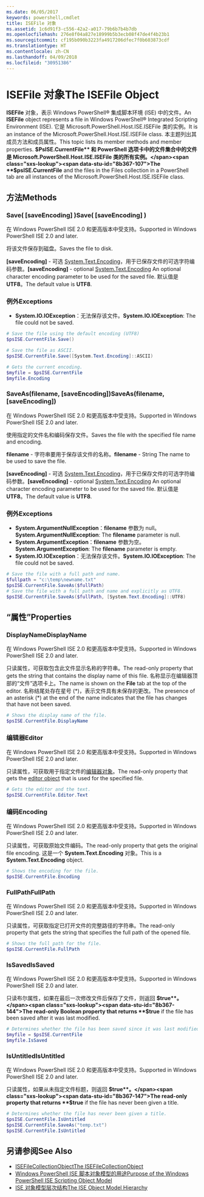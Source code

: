 ```yaml
---
ms.date: 06/05/2017
keywords: powershell,cmdlet
title: ISEFile 对象
ms.assetid: 1c6d91f3-c556-42a2-a017-79b6b7b4b7db
ms.openlocfilehash: 276e8f04a827e18999b5b3ecb08f47de4f4b23b1
ms.sourcegitcommit: cf195b090b3223fa4917206dfec7f0b603873cdf
ms.translationtype: HT
ms.contentlocale: zh-CN
ms.lasthandoff: 04/09/2018
ms.locfileid: "30951386"
---
```

# <a name="the-isefile-object"></a><span data-ttu-id="8b367-103">ISEFile 对象</span><span class="sxs-lookup"><span data-stu-id="8b367-103">The ISEFile Object</span></span>

<span data-ttu-id="8b367-104">**ISEFile** 对象，表示 Windows PowerShell® 集成脚本环境 (ISE) 中的文件。</span><span class="sxs-lookup"><span data-stu-id="8b367-104">An **ISEFile** object represents a file in Windows PowerShell® Integrated Scripting Environment (ISE).</span></span> <span data-ttu-id="8b367-105">它是 Microsoft.PowerShell.Host.ISE.ISEFile 类的实例。</span><span class="sxs-lookup"><span data-stu-id="8b367-105">It is an instance of the Microsoft.PowerShell.Host.ISE.ISEFile class.</span></span> <span data-ttu-id="8b367-106">本主题列出其成员方法和成员属性。</span><span class="sxs-lookup"><span data-stu-id="8b367-106">This topic lists its member methods and member properties.</span></span> <span data-ttu-id="8b367-107">**$PsISE.CurrentFile** 和 PowerShell 选项卡中的文件集合中的文件是 Microsoft.PowerShell.Host.ISE.ISEFile 类的所有实例。</span><span class="sxs-lookup"><span data-stu-id="8b367-107">The **$psISE.CurrentFile** and the files in the Files collection in a PowerShell tab are all instances of the Microsoft.PowerShell.Host.ISE.ISEFile class.</span></span>

## <a name="methods"></a><span data-ttu-id="8b367-108">方法</span><span class="sxs-lookup"><span data-stu-id="8b367-108">Methods</span></span>

### <a name="save-saveencoding-"></a><span data-ttu-id="8b367-109">Save\( \[saveEncoding\] \)</span><span class="sxs-lookup"><span data-stu-id="8b367-109">Save\( \[saveEncoding\] \)</span></span>

<span data-ttu-id="8b367-110">在 Windows PowerShell ISE 2.0 和更高版本中受支持。</span><span class="sxs-lookup"><span data-stu-id="8b367-110">Supported in Windows PowerShell ISE 2.0 and later.</span></span>

<span data-ttu-id="8b367-111">将该文件保存到磁盘。</span><span class="sxs-lookup"><span data-stu-id="8b367-111">Saves the file to disk.</span></span>

<span data-ttu-id="8b367-112">**\[saveEncoding\]** - 可选 [System.Text.Encoding](http://msdn.microsoft.com/library/system.text.encoding.aspx)，用于已保存文件的可选字符编码参数。</span><span class="sxs-lookup"><span data-stu-id="8b367-112">**\[saveEncoding\]** - optional [System.Text.Encoding](http://msdn.microsoft.com/library/system.text.encoding.aspx) An optional character encoding parameter to be used for the saved file.</span></span> <span data-ttu-id="8b367-113">默认值是 **UTF8**。</span><span class="sxs-lookup"><span data-stu-id="8b367-113">The default value is **UTF8**.</span></span>

### <a name="exceptions"></a><span data-ttu-id="8b367-114">例外</span><span class="sxs-lookup"><span data-stu-id="8b367-114">Exceptions</span></span>

- <span data-ttu-id="8b367-115">**System.IO.IOException**：无法保存该文件。</span><span class="sxs-lookup"><span data-stu-id="8b367-115">**System.IO.IOException**: The file could not be saved.</span></span>

```powershell
# Save the file using the default encoding (UTF8)
$psISE.CurrentFile.Save()

# Save the file as ASCII.
$psISE.CurrentFile.Save([System.Text.Encoding]::ASCII)

# Gets the current encoding.
$myfile = $psISE.CurrentFile
$myfile.Encoding
```

### <a name="saveasfilename-saveencoding"></a><span data-ttu-id="8b367-116">SaveAs\(filename, \[saveEncoding\]\)</span><span class="sxs-lookup"><span data-stu-id="8b367-116">SaveAs\(filename, \[saveEncoding\]\)</span></span>

<span data-ttu-id="8b367-117">在 Windows PowerShell ISE 2.0 和更高版本中受支持。</span><span class="sxs-lookup"><span data-stu-id="8b367-117">Supported in Windows PowerShell ISE 2.0 and later.</span></span>

<span data-ttu-id="8b367-118">使用指定的文件名和编码保存文件。</span><span class="sxs-lookup"><span data-stu-id="8b367-118">Saves the file with the specified file name and encoding.</span></span>

<span data-ttu-id="8b367-119">**filename** - 字符串要用于保存该文件的名称。</span><span class="sxs-lookup"><span data-stu-id="8b367-119">**filename** - String The name to be used to save the file.</span></span>

<span data-ttu-id="8b367-120">**\[saveEncoding\]** - 可选 [System.Text.Encoding](http://msdn.microsoft.com/library/system.text.encoding.aspx)，用于已保存文件的可选字符编码参数。</span><span class="sxs-lookup"><span data-stu-id="8b367-120">**\[saveEncoding\]** - optional [System.Text.Encoding](http://msdn.microsoft.com/library/system.text.encoding.aspx) An optional character encoding parameter to be used for the saved file.</span></span> <span data-ttu-id="8b367-121">默认值是 **UTF8**。</span><span class="sxs-lookup"><span data-stu-id="8b367-121">The default value is **UTF8**.</span></span>

### <a name="exceptions"></a><span data-ttu-id="8b367-122">例外</span><span class="sxs-lookup"><span data-stu-id="8b367-122">Exceptions</span></span>

- <span data-ttu-id="8b367-123">**System.ArgumentNullException**：**filename** 参数为 null。</span><span class="sxs-lookup"><span data-stu-id="8b367-123">**System.ArgumentNullException**: The **filename** parameter is null.</span></span>
- <span data-ttu-id="8b367-124">**System.ArgumentException**：**filename** 参数为空。</span><span class="sxs-lookup"><span data-stu-id="8b367-124">**System.ArgumentException**: The **filename** parameter is empty.</span></span>
- <span data-ttu-id="8b367-125">**System.IO.IOException**：无法保存该文件。</span><span class="sxs-lookup"><span data-stu-id="8b367-125">**System.IO.IOException**: The file could not be saved.</span></span>

```powershell
# Save the file with a full path and name.
$fullpath = "c:\temp\newname.txt"
$psISE.CurrentFile.SaveAs($fullPath)
# Save the file with a full path and name and explicitly as UTF8.
$psISE.CurrentFile.SaveAs($fullPath, [System.Text.Encoding]::UTF8)
```

## <a name="properties"></a><span data-ttu-id="8b367-126">“属性”</span><span class="sxs-lookup"><span data-stu-id="8b367-126">Properties</span></span>

### <a name="displayname"></a><span data-ttu-id="8b367-127">DisplayName</span><span class="sxs-lookup"><span data-stu-id="8b367-127">DisplayName</span></span>

<span data-ttu-id="8b367-128">在 Windows PowerShell ISE 2.0 和更高版本中受支持。</span><span class="sxs-lookup"><span data-stu-id="8b367-128">Supported in Windows PowerShell ISE 2.0 and later.</span></span>

<span data-ttu-id="8b367-129">只读属性，可获取包含此文件显示名称的字符串。</span><span class="sxs-lookup"><span data-stu-id="8b367-129">The read-only property that gets the string that contains the display name of this file.</span></span> <span data-ttu-id="8b367-130">名称显示在编辑器顶部的“文件”选项卡上。</span><span class="sxs-lookup"><span data-stu-id="8b367-130">The name is shown on the **File** tab at the top of the editor.</span></span> <span data-ttu-id="8b367-131">名称结尾处存在星号 \(\*\)，表示文件具有未保存的更改。</span><span class="sxs-lookup"><span data-stu-id="8b367-131">The presence of an asterisk \(\*\) at the end of the name indicates that the file has changes that have not been saved.</span></span>

```powershell
# Shows the display name of the file.
$psISE.CurrentFile.DisplayName
```

### <a name="editor"></a><span data-ttu-id="8b367-132">编辑器</span><span class="sxs-lookup"><span data-stu-id="8b367-132">Editor</span></span>

<span data-ttu-id="8b367-133">在 Windows PowerShell ISE 2.0 和更高版本中受支持。</span><span class="sxs-lookup"><span data-stu-id="8b367-133">Supported in Windows PowerShell ISE 2.0 and later.</span></span>

<span data-ttu-id="8b367-134">只读属性，可获取用于指定文件的[编辑器对象](The-ISEEditor-Object.md)。</span><span class="sxs-lookup"><span data-stu-id="8b367-134">The read-only property that gets the [editor object](The-ISEEditor-Object.md) that is used for the specified file.</span></span>

```powershell
# Gets the editor and the text.
$psISE.CurrentFile.Editor.Text
```

### <a name="encoding"></a><span data-ttu-id="8b367-135">编码</span><span class="sxs-lookup"><span data-stu-id="8b367-135">Encoding</span></span>

<span data-ttu-id="8b367-136">在 Windows PowerShell ISE 2.0 和更高版本中受支持。</span><span class="sxs-lookup"><span data-stu-id="8b367-136">Supported in Windows PowerShell ISE 2.0 and later.</span></span>

<span data-ttu-id="8b367-137">只读属性，可获取原始文件编码。</span><span class="sxs-lookup"><span data-stu-id="8b367-137">The read-only property that gets the original file encoding.</span></span> <span data-ttu-id="8b367-138">这是一个 **System.Text.Encoding** 对象。</span><span class="sxs-lookup"><span data-stu-id="8b367-138">This is a **System.Text.Encoding** object.</span></span>

```powershell
# Shows the encoding for the file.
$psISE.CurrentFile.Encoding
```

### <a name="fullpath"></a><span data-ttu-id="8b367-139">FullPath</span><span class="sxs-lookup"><span data-stu-id="8b367-139">FullPath</span></span>

<span data-ttu-id="8b367-140">在 Windows PowerShell ISE 2.0 和更高版本中受支持。</span><span class="sxs-lookup"><span data-stu-id="8b367-140">Supported in Windows PowerShell ISE 2.0 and later.</span></span>

<span data-ttu-id="8b367-141">只读属性，可获取指定已打开文件的完整路径的字符串。</span><span class="sxs-lookup"><span data-stu-id="8b367-141">The read-only property that gets the string that specifies the full path of the opened file.</span></span>

```powershell
# Shows the full path for the file.
$psISE.CurrentFile.FullPath
```

### <a name="issaved"></a><span data-ttu-id="8b367-142">IsSaved</span><span class="sxs-lookup"><span data-stu-id="8b367-142">IsSaved</span></span>

<span data-ttu-id="8b367-143">在 Windows PowerShell ISE 2.0 和更高版本中受支持。</span><span class="sxs-lookup"><span data-stu-id="8b367-143">Supported in Windows PowerShell ISE 2.0 and later.</span></span>

<span data-ttu-id="8b367-144">只读布尔属性，如果在最后一次修改文件后保存了文件，则返回 **$true**。</span><span class="sxs-lookup"><span data-stu-id="8b367-144">The read-only Boolean property that returns **$true** if the file has been saved after it was last modified.</span></span>

```powershell
# Determines whether the file has been saved since it was last modified.
$myfile = $psISE.CurrentFile
$myfile.IsSaved
```

### <a name="isuntitled"></a><span data-ttu-id="8b367-145">IsUntitled</span><span class="sxs-lookup"><span data-stu-id="8b367-145">IsUntitled</span></span>

<span data-ttu-id="8b367-146">在 Windows PowerShell ISE 2.0 和更高版本中受支持。</span><span class="sxs-lookup"><span data-stu-id="8b367-146">Supported in Windows PowerShell ISE 2.0 and later.</span></span>

<span data-ttu-id="8b367-147">只读属性，如果从未指定文件标题，则返回 **$true**。</span><span class="sxs-lookup"><span data-stu-id="8b367-147">The read-only property that returns **$true** if the file has never been given a title.</span></span>

```powershell
# Determines whether the file has never been given a title.
$psISE.CurrentFile.IsUntitled
$psISE.CurrentFile.SaveAs("temp.txt")
$psISE.CurrentFile.IsUntitled
```

## <a name="see-also"></a><span data-ttu-id="8b367-148">另请参阅</span><span class="sxs-lookup"><span data-stu-id="8b367-148">See Also</span></span>

- [<span data-ttu-id="8b367-149">ISEFileCollectionObject</span><span class="sxs-lookup"><span data-stu-id="8b367-149">The ISEFileCollectionObject</span></span>](The-ISEFileCollection-Object.md)
- [<span data-ttu-id="8b367-150">Windows PowerShell ISE 脚本对象模型的用途</span><span class="sxs-lookup"><span data-stu-id="8b367-150">Purpose of the Windows PowerShell ISE Scripting Object Model</span></span>](Purpose-of-the-Windows-PowerShell-ISE-Scripting-Object-Model.md)
- [<span data-ttu-id="8b367-151">ISE 对象模型层次结构</span><span class="sxs-lookup"><span data-stu-id="8b367-151">The ISE Object Model Hierarchy</span></span>](The-ISE-Object-Model-Hierarchy.md)
